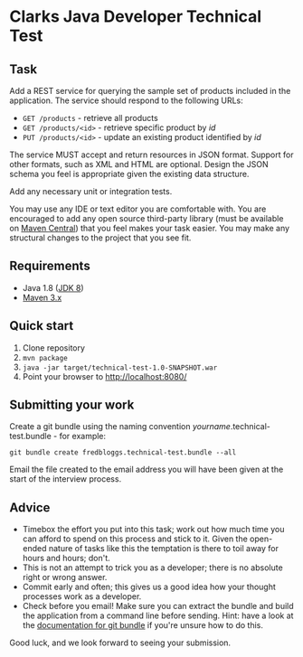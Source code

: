 Clarks Java Developer Technical Test
====================================

Task
----

Add a REST service for querying the sample set of products included in the application. The service should respond
to the following URLs:

* `GET /products` - retrieve all products
* `GET /products/<id>` - retrieve specific product by _id_
* `PUT /products/<id>` - update an existing product identified by _id_

The service MUST accept and return resources in JSON format. Support for other formats, such as XML and HTML are
optional. Design the JSON schema you feel is appropriate given the existing data structure.

Add any necessary unit or integration tests.

You may use any IDE or text editor you are comfortable with. You are encouraged to add any open source third-party
library (must be available on [Maven Central](http://search.maven.org/#browse)) that you feel makes your task easier. You may make any structural changes to the project that you see fit.


Requirements
------------

* Java 1.8 ([JDK 8](http://www.oracle.com/technetwork/java/javase/downloads/index.html))
* [Maven 3.x](http://maven.apache.org/download.cgi) 


Quick start
-----------

1. Clone repository 
2. `mvn package`
3. `java -jar target/technical-test-1.0-SNAPSHOT.war`
4. Point your browser to [http://localhost:8080/](http://localhost:8080/)


Submitting your work
--------------------

Create a git bundle using the naming convention _yourname_.technical-test.bundle - for example:

`git bundle create fredbloggs.technical-test.bundle --all`

Email the file created to the email address you will have been given at the start of the interview process.


Advice
------

* Timebox the effort you put into this task; work out how much time you can afford to spend on this process and stick to it. Given the open-ended nature of tasks like this the temptation is there to toil away for hours and hours; don't.
* This is not an attempt to trick you as a developer; there is no absolute right or wrong answer.
* Commit early and often; this gives us a good idea how your thought processes work as a developer.
* Check before you email! Make sure you can extract the bundle and build the application from a command line before sending. Hint: have a look at the [documentation for git bundle](http://git-scm.com/docs/git-bundle "Git Bundle") if you're unsure how to do this.

Good luck, and we look forward to seeing your submission.